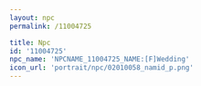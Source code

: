 ```yaml
---
layout: npc
permalink: /11004725

title: Npc
id: '11004725'
npc_name: 'NPCNAME_11004725_NAME:[F]Wedding'
icon_url: 'portrait/npc/02010058_namid_p.png'
---
```

